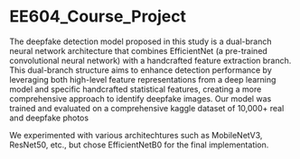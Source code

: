 # EE604_Course_Project

The deepfake detection model proposed in
this study is a dual-branch neural network architecture that
combines EfficientNet (a pre-trained convolutional neural
network) with a handcrafted feature extraction branch. This
dual-branch structure aims to enhance detection performance by leveraging both high-level feature representations
from a deep learning model and specific handcrafted statistical features, creating a more comprehensive approach
to identify deepfake images. 
Our model was trained and
evaluated on a comprehensive kaggle dataset of 10,000+ real and deepfake
photos

We experimented with various architechtures such as MobileNetV3, ResNet50, etc., but chose 
EfficientNetB0 for the final implementation.
